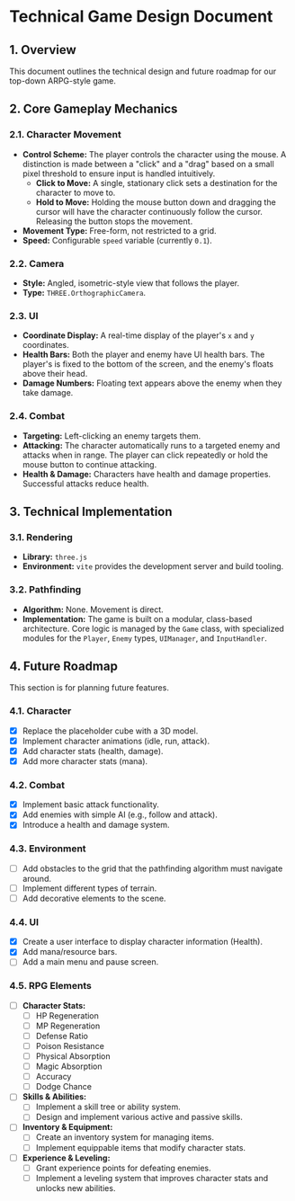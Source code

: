 # Technical Game Design Document

## 1. Overview
This document outlines the technical design and future roadmap for our top-down ARPG-style game.

## 2. Core Gameplay Mechanics
### 2.1. Character Movement
- **Control Scheme:** The player controls the character using the mouse. A distinction is made between a "click" and a "drag" based on a small pixel threshold to ensure input is handled intuitively.
  - **Click to Move:** A single, stationary click sets a destination for the character to move to.
  - **Hold to Move:** Holding the mouse button down and dragging the cursor will have the character continuously follow the cursor. Releasing the button stops the movement.
- **Movement Type:** Free-form, not restricted to a grid.
- **Speed:** Configurable `speed` variable (currently `0.1`).

### 2.2. Camera
- **Style:** Angled, isometric-style view that follows the player.
- **Type:** `THREE.OrthographicCamera`.

### 2.3. UI
- **Coordinate Display:** A real-time display of the player's `x` and `y` coordinates.
- **Health Bars:** Both the player and enemy have UI health bars. The player's is fixed to the bottom of the screen, and the enemy's floats above their head.
- **Damage Numbers:** Floating text appears above the enemy when they take damage.

### 2.4. Combat
- **Targeting:** Left-clicking an enemy targets them.
- **Attacking:** The character automatically runs to a targeted enemy and attacks when in range. The player can click repeatedly or hold the mouse button to continue attacking.
- **Health & Damage:** Characters have health and damage properties. Successful attacks reduce health.

## 3. Technical Implementation
### 3.1. Rendering
- **Library:** `three.js`
- **Environment:** `vite` provides the development server and build tooling.

### 3.2. Pathfinding
- **Algorithm:** None. Movement is direct.
- **Implementation:** The game is built on a modular, class-based architecture. Core logic is managed by the `Game` class, with specialized modules for the `Player`, `Enemy` types, `UIManager`, and `InputHandler`.

## 4. Future Roadmap
This section is for planning future features.

### 4.1. Character
- [x] Replace the placeholder cube with a 3D model.
- [x] Implement character animations (idle, run, attack).
- [x] Add character stats (health, damage).
- [x] Add more character stats (mana).

### 4.2. Combat
- [x] Implement basic attack functionality.
- [x] Add enemies with simple AI (e.g., follow and attack).
- [x] Introduce a health and damage system.

### 4.3. Environment
- [ ] Add obstacles to the grid that the pathfinding algorithm must navigate around.
- [ ] Implement different types of terrain.
- [ ] Add decorative elements to the scene.

### 4.4. UI
- [x] Create a user interface to display character information (Health).
- [x] Add mana/resource bars.
- [ ] Add a main menu and pause screen.

### 4.5. RPG Elements
- [ ] **Character Stats:**
  - [ ] HP Regeneration
  - [ ] MP Regeneration
  - [ ] Defense Ratio
  - [ ] Poison Resistance
  - [ ] Physical Absorption
  - [ ] Magic Absorption
  - [ ] Accuracy
  - [ ] Dodge Chance
- [ ] **Skills & Abilities:**
  - [ ] Implement a skill tree or ability system.
  - [ ] Design and implement various active and passive skills.
- [ ] **Inventory & Equipment:**
  - [ ] Create an inventory system for managing items.
  - [ ] Implement equippable items that modify character stats.
- [ ] **Experience & Leveling:**
  - [ ] Grant experience points for defeating enemies.
  - [ ] Implement a leveling system that improves character stats and unlocks new abilities.